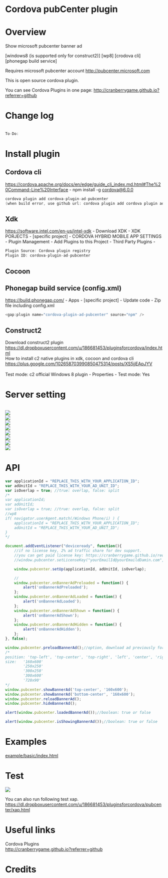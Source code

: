 Cordova pubCenter plugin
====================

# Overview #
Show microsoft pubcenter banner ad

[windows8 (is supported only for construct2)] [wp8] [crodova cli] [phonegap build service]

Requires microsoft pubcenter account http://pubcenter.microsoft.com

This is open source cordova plugin.

You can see Cordova Plugins in one page: http://cranberrygame.github.io?referrer=github

# Change log #
```c
	
To-Do:
```
# Install plugin #

## Cordova cli ##
https://cordova.apache.org/docs/en/edge/guide_cli_index.md.html#The%20Command-Line%20Interface - npm install -g cordova@6.0.0
```c
cordova plugin add cordova-plugin-ad-pubcenter
(when build error, use github url: cordova plugin add cordova plugin add https://github.com/cranberrygame/cordova-plugin-ad-pubcenter)
```

## Xdk ##
https://software.intel.com/en-us/intel-xdk - Download XDK - XDK PORJECTS - [specific project] - CORDOVA HYBRID MOBILE APP SETTINGS - Plugin Management - Add Plugins to this Project - Third Party Plugins -
```c
Plugin Source: Cordova plugin registry
Plugin ID: cordova-plugin-ad-pubcenter
```

## Cocoon ##

## Phonegap build service (config.xml) ##
https://build.phonegap.com/ - Apps - [specific project] - Update code - Zip file including config.xml
```c
<gap:plugin name="cordova-plugin-ad-pubcenter" source="npm" />
```

## Construct2 ##
Download construct2 plugin<br>
https://dl.dropboxusercontent.com/u/186681453/pluginsforcordova/index.html<br>
How to install c2 native plugins in xdk, cocoon and cordova cli<br>
https://plus.google.com/102658703990850475314/posts/XS5jjEApJYV
<br>
<br>Test mode: c2 official Windows 8 plugin - Properties - Test mode: Yes
# Server setting #
```c
```
<img src="https://raw.githubusercontent.com/cranberrygame/cordova-plugin-ad-admob/master/doc/ad_unit1.png"><br>
<img src="https://raw.githubusercontent.com/cranberrygame/cordova-plugin-ad-admob/master/doc/ad_unit2.png"><br>
<img src="https://raw.githubusercontent.com/cranberrygame/cordova-plugin-ad-admob/master/doc/ad_unit3.png"><br>
<img src="https://raw.githubusercontent.com/cranberrygame/cordova-plugin-ad-admob/master/doc/ad_unit4.png"><br>
<img src="https://raw.githubusercontent.com/cranberrygame/cordova-plugin-ad-admob/master/doc/ad_unit5.png"><br>
<img src="https://raw.githubusercontent.com/cranberrygame/cordova-plugin-ad-admob/master/doc/ad_unit6.png"><br>
<img src="https://raw.githubusercontent.com/cranberrygame/cordova-plugin-ad-admob/master/doc/ad_unit7.png"><br>
<img src="https://raw.githubusercontent.com/cranberrygame/cordova-plugin-ad-admob/master/doc/ad_unit8.png"><br>

# API #
```javascript
var applicationId = "REPLACE_THIS_WITH_YOUR_APPLICATION_ID";
var adUnitId = "REPLACE_THIS_WITH_YOUR_AD_UNIT_ID";
var isOverlap = true; //true: overlap, false: split
/*
var applicationId;
var adUnitId;
var isOverlap = true; //true: overlap, false: split
//wp8
if( navigator.userAgent.match(/Windows Phone/i) ) {
	applicationId = "REPLACE_THIS_WITH_YOUR_APPLICATION_ID";
	adUnitId = "REPLACE_THIS_WITH_YOUR_AD_UNIT_ID";
}
*/

document.addEventListener("deviceready", function(){
	//if no license key, 2% ad traffic share for dev support.
	//you can get paid license key: https://cranberrygame.github.io/request_cordova_ad_plugin_paid_license_key
	//window.pubcenter.setLicenseKey("yourEmailId@yourEmaildDamin.com", "yourLicenseKey");

	window.pubcenter.setUp(applicationId, adUnitId, isOverlap);

	//
	window.pubcenter.onBannerAdPreloaded = function() {
		alert('onBannerAdPreloaded');
	};
	window.pubcenter.onBannerAdLoaded = function() {
		alert('onBannerAdLoaded');
	};
	window.pubcenter.onBannerAdShown = function() {
		alert('onBannerAdShown');
	};
	window.pubcenter.onBannerAdHidden = function() {
		alert('onBannerAdHidden');
	};
}, false);

window.pubcenter.preloadBannerAd();//option, download ad previously for fast show
/*
position: 'top-left', 'top-center', 'top-right', 'left', 'center', 'right', 'bottom-left', 'bottom-center', 'bottom-right'
size: 	'160x600'
		'250x250'
		'300x250'
		'300x600'
		'728x90'
*/
window.pubcenter.showBannerAd('top-center', '160x600');
window.pubcenter.showBannerAd('bottom-center', '160x600');
window.pubcenter.reloadBannerAd();
window.pubcenter.hideBannerAd();

alert(window.pubcenter.loadedBannerAd());//boolean: true or false

alert(window.pubcenter.isShowingBannerAd());//boolean: true or false
```
# Examples #
<a href="https://github.com/cranberrygame/cordova-plugin-ad-pubcenter/blob/master/example/basic/index.html">example/basic/index.html</a><br>

# Test #

[![](http://img.youtube.com/vi/xXrVb8E8gMM/0.jpg)](https://www.youtube.com/watch?v=xXrVb8E8gMM&feature=youtu.be "Youtube")

You can also run following test xap.
https://dl.dropboxusercontent.com/u/186681453/pluginsforcordova/pubcenter/xap.html

# Useful links #

Cordova Plugins<br>
http://cranberrygame.github.io?referrer=github

# Credits #

